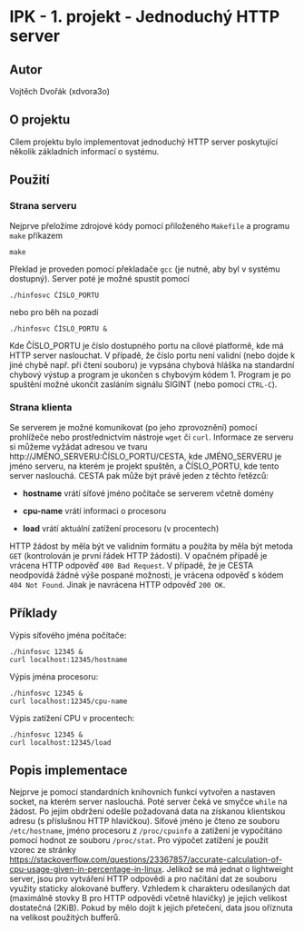 # IPK - 1. projekt - Jednoduchý HTTP server

## Autor
Vojtěch Dvořák (xdvora3o)

## O projektu
Cílem projektu bylo implementovat jednoduchý HTTP server poskytující několik základních informací o systému.

## Použití

### Strana serveru
Nejprve přeložíme zdrojové kódy pomocí přiloženého `Makefile` a programu `make` příkazem

```
make
```

Překlad je proveden pomocí překladače `gcc` (je nutné, aby byl v systému dostupný). Server poté je možné spustit pomocí

```
./hinfosvc ČÍSLO_PORTU
```

nebo pro běh na pozadí

```
./hinfosvc ČÍSLO_PORTU &
```

Kde ČÍSLO_PORTU je číslo dostupného portu na cílové platformě, kde má HTTP server naslouchat. V případě, že číslo portu není validní (nebo dojde k jiné chybě např. při čtení souboru) je vypsána chybová hláška na standardní chybový výstup a program je ukončen s chybovým kódem 1.
Program je po spuštění možné ukončit zasláním signálu SIGINT (nebo pomocí `CTRL-C`).

### Strana klienta
Se serverem je možné komunikovat (po jeho zprovoznění) pomocí prohlížeče nebo prostřednictvím nástroje `wget` či `curl`. Informace ze serveru si můžeme vyžádat adresou ve tvaru http://JMÉNO_SERVERU:ČÍSLO_PORTU/CESTA, kde JMÉNO_SERVERU je jméno serveru, na kterém je projekt spuštěn, a ČÍSLO_PORTU, kde tento server naslouchá. CESTA pak může být právě jeden z těchto řetězců:

+ **hostname** vrátí síťové jméno počítače se serverem včetně domény  

+ **cpu-name** vrátí informaci o procesoru

+ **load** vrátí aktuální zatížení procesoru (v procentech)

HTTP žádost by měla být ve validním formátu a použita by měla být metoda `GET` (kontrolován je první řádek HTTP žádosti). V opačném případě je vrácena HTTP odpověď `400 Bad Request`. V případě, že je CESTA neodpovídá žádné výše pospané možnosti, je vrácena odpověď s kódem `404 Not Found`. Jinak je navrácena HTTP odpověď `200 OK`.

## Příklady
Výpis síťového jména počítače:
```
./hinfosvc 12345 &
curl localhost:12345/hostname
```

Výpis jména procesoru:
```
./hinfosvc 12345 &
curl localhost:12345/cpu-name
```

Výpis zatížení CPU v procentech:
```
./hinfosvc 12345 &
curl localhost:12345/load
```


## Popis implementace
Nejprve je pomocí standardních knihovních funkcí vytvořen a nastaven socket, na kterém server naslouchá. Poté server čeká ve smyčce `while` na žádost. Po jejím obdržení odešle požadovaná data na získanou klientskou adresu (s příslušnou HTTP hlavičkou).
Síťové jméno je čteno ze souboru `/etc/hostname`, jméno procesoru z `/proc/cpuinfo` a zatížení je vypočítáno pomocí hodnot ze souboru `/proc/stat`. Pro výpočet zatížení je použit vzorec ze stránky https://stackoverflow.com/questions/23367857/accurate-calculation-of-cpu-usage-given-in-percentage-in-linux. 
Jelikož se má jednat o lightweight server, jsou pro vytváření HTTP odpovědi a pro načítání dat ze souboru využity staticky alokované buffery. Vzhledem k charakteru odesílaných dat (maximálně stovky B pro HTTP odpovědi včetně hlavičky) je jejich velikost dostatečná (2KiB). Pokud by mělo dojít k jejich přetečení, data jsou oříznuta na velikost použitých bufferů.

